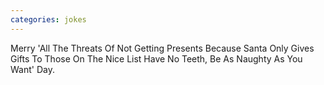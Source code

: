 ```yaml
---
categories: jokes
---
```


Merry 'All The Threats Of Not Getting Presents Because Santa Only Gives Gifts To Those On The Nice List Have No Teeth, Be As Naughty As You Want' Day.